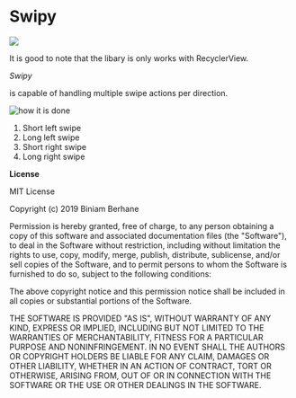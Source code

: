 

# Swipy

[![](https://jitpack.io/v/biniamHaddish/SwipeView.svg)](https://jitpack.io/#biniamHaddish/SwipeView)

 It is good to note that the libary is only works with RecyclerView.

*Swipy*

is capable of handling multiple swipe actions per direction.

![how it is done](../master/img/SwipyCodeSample.png)

1. Short left swipe
2. Long left swipe
3. Short right swipe
4. Long right swipe

**License**


MIT License

Copyright (c) 2019 Biniam Berhane

Permission is hereby granted, free of charge, to any person obtaining a copy
of this software and associated documentation files (the "Software"), to deal
in the Software without restriction, including without limitation the rights
to use, copy, modify, merge, publish, distribute, sublicense, and/or sell
copies of the Software, and to permit persons to whom the Software is
furnished to do so, subject to the following conditions:

The above copyright notice and this permission notice shall be included in all
copies or substantial portions of the Software.

THE SOFTWARE IS PROVIDED "AS IS", WITHOUT WARRANTY OF ANY KIND, EXPRESS OR
IMPLIED, INCLUDING BUT NOT LIMITED TO THE WARRANTIES OF MERCHANTABILITY,
FITNESS FOR A PARTICULAR PURPOSE AND NONINFRINGEMENT. IN NO EVENT SHALL THE
AUTHORS OR COPYRIGHT HOLDERS BE LIABLE FOR ANY CLAIM, DAMAGES OR OTHER
LIABILITY, WHETHER IN AN ACTION OF CONTRACT, TORT OR OTHERWISE, ARISING FROM,
OUT OF OR IN CONNECTION WITH THE SOFTWARE OR THE USE OR OTHER DEALINGS IN THE
SOFTWARE.


